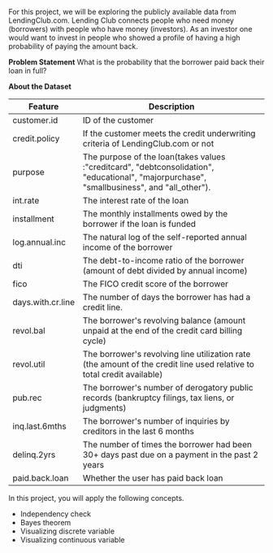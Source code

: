 For this project, we will be exploring the publicly available data from LendingClub.com. Lending Club connects people who need money (borrowers) with people who have money (investors). As an investor one would want to invest in people who showed a profile of having a high probability of paying the amount back.

**Problem Statement**
What is the probability that the borrower paid back their loan in full?

**About the Dataset**

Feature | Description
------- | -----------
customer.id |	ID of the customer
credit.policy |	If the customer meets the credit underwriting criteria of LendingClub.com or not
purpose	| The purpose of the loan(takes values :"creditcard", "debtconsolidation", "educational", "majorpurchase", "smallbusiness", and "all_other").
int.rate	| The interest rate of the loan
installment	| The monthly installments owed by the borrower if the loan is funded
log.annual.inc	| The natural log of the self-reported annual income of the borrower
dti	| The debt-to-income ratio of the borrower (amount of debt divided by annual income)
fico	| The FICO credit score of the borrower
days.with.cr.line |	The number of days the borrower has had a credit line.
revol.bal	| The borrower's revolving balance (amount unpaid at the end of the credit card billing cycle)
revol.util	| The borrower's revolving line utilization rate (the amount of the credit line used relative to total credit available)
pub.rec	| The borrower's number of derogatory public records (bankruptcy filings, tax liens, or judgments)
inq.last.6mths |	The borrower's number of inquiries by creditors in the last 6 months
delinq.2yrs	| The number of times the borrower had been 30+ days past due on a payment in the past 2 years
paid.back.loan |	Whether the user has paid back loan

In this project, you will apply the following concepts.

* Independency check
* Bayes theorem
* Visualizing discrete variable
* Visualizing continuous variable
